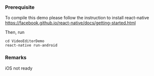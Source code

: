 ### Prerequisite
To compile this demo please follow the instruction to install react-native  
https://facebook.github.io/react-native/docs/getting-started.html

Then, run  
```
cd VideoEditorDemo  
react-native run-android  
```

### Remarks  
iOS not ready

